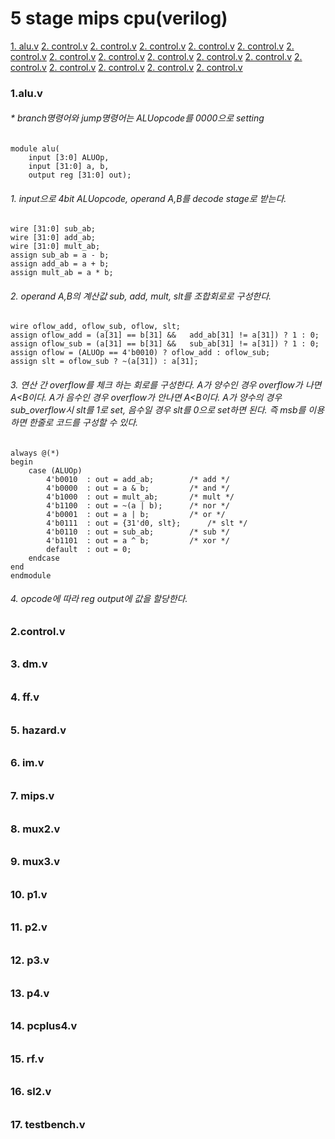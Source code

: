 # 5 stage mips cpu(verilog)
[1. alu.v](#alu.v)
[2. control.v](#contol.v)
[2. control.v](#contol.v)
[2. control.v](#contol.v)
[2. control.v](#contol.v)
[2. control.v](#contol.v)
[2. control.v](#contol.v)
[2. control.v](#contol.v)
[2. control.v](#contol.v)
[2. control.v](#contol.v)
[2. control.v](#contol.v)
[2. control.v](#contol.v)
[2. control.v](#contol.v)
[2. control.v](#contol.v)
[2. control.v](#contol.v)
[2. control.v](#contol.v)
[2. control.v](#contol.v)

<a name="alu.v"></a>
### 1.alu.v
###### * branch명령어와 jump명령어는 ALUopcode를 0000으로 setting

	module alu(
		input [3:0] ALUOp,
		input [31:0] a, b,
		output reg [31:0] out);
###### 1. input으로 4bit ALUopcode,  operand A,B를 decode stage로 받는다.
	wire [31:0] sub_ab;
	wire [31:0] add_ab;
	wire [31:0] mult_ab;
	assign sub_ab = a - b;
	assign add_ab = a + b;
	assign mult_ab = a * b;
###### 2. operand A,B의 계산값 sub, add, mult, slt를 조합회로로 구성한다.
	wire oflow_add, oflow_sub, oflow, slt;
	assign oflow_add = (a[31] == b[31] && 	add_ab[31] != a[31]) ? 1 : 0;
	assign oflow_sub = (a[31] == b[31] && 	sub_ab[31] != a[31]) ? 1 : 0;
	assign oflow = (ALUOp == 4'b0010) ? oflow_add : oflow_sub;
	assign slt = oflow_sub ? ~(a[31]) : a[31];
###### 3.  연산 간 overflow를 체크 하는 회로를 구성한다.  A가 양수인 경우 overflow가 나면 A<B이다. A가 음수인 경우 overflow가 안나면 A<B이다.  A가 양수의 경우 sub_overflow시 slt를 1로 set, 음수일 경우 slt를 0으로 set하면 된다.  즉 msb를 이용하면 한줄로 코드를 구성할 수 있다.
	always @(*) 
	begin
		case (ALUOp)
			4'b0010  : out = add_ab;		/* add */
			4'b0000  : out = a & b;			/* and */
			4'b1000  : out = mult_ab;		/* mult */
			4'b1100  : out = ~(a | b);		/* nor */
			4'b0001  : out = a | b;			/* or */
			4'b0111  : out = {31'd0, slt};		/* slt */
			4'b0110  : out = sub_ab;		/* sub */
			4'b1101  : out = a ^ b;			/* xor */
			default  : out = 0;
		endcase
	end
	endmodule
###### 4.  opcode에 따라 reg output에 값을 할당한다.

### 2.control.v
######
######
######
######
######
######
######
######
######


### 3. dm.v
######
######
######
######
######
######
######
######
######


### 4. ff.v
######
######
######
######
######
######
######
######
######


### 5. hazard.v
######
######
######
######
######
######
######
######
######


### 6. im.v
######
######
######
######
######
######
######
######
######


### 7. mips.v
######
######
######
######
######
######
######
######
######


### 8. mux2.v
######
######
######
######
######
######
######
######
######


### 9. mux3.v
######
######
######
######
######
######
######
######
######


### 10. p1.v
######
######
######
######
######
######
######
######
######


### 11. p2.v
######
######
######
######
######
######
######
######
######


### 12. p3.v
######
######
######
######
######
######
######
######
######

### 13. p4.v
######
######
######
######
######
######
######
######
######


### 14. pcplus4.v
######
######
######
######
######
######
######
######
######


### 15. rf.v
######
######
######
######
######
######
######
######
######


### 16. sl2.v
######
######
######
######
######
######
######
######
######


### 17. testbench.v 
######
######
######
######
######
######
######
######
######
<!--stackedit_data:
eyJoaXN0b3J5IjpbMjA0ODk3NTg0OCwxNjU1MTQ1NzQ2LC0xND
czMjk4ODIyLDE1MDU1NDgyMjgsMTQzNTUyOTEyNiwtMTA3NjE1
ODg4MSwtMjA0MTU5MDMwNSwtMjE3OTE0NDI2LDI2MjY5NDM0Ni
wxNDA4MTA5MDcyLDEzNzY4MDE2NjAsMTUyMTg0MTIyMiw1MjEz
MjM3NDUsMTQ0ODE4NjM0OCwtODMyOTkyMjY3LDE4MTM0NDkyMS
wtMTU0MzMyNjY1MCw1NTc3NDM5NTAsMTM1NzAyNzA2Myw1NzA0
NDgwNzVdfQ==
-->